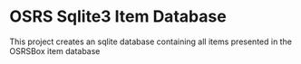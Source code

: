 # OSRS Sqlite3 Item Database
 This project creates an sqlite database containing all items presented in the OSRSBox item database 
